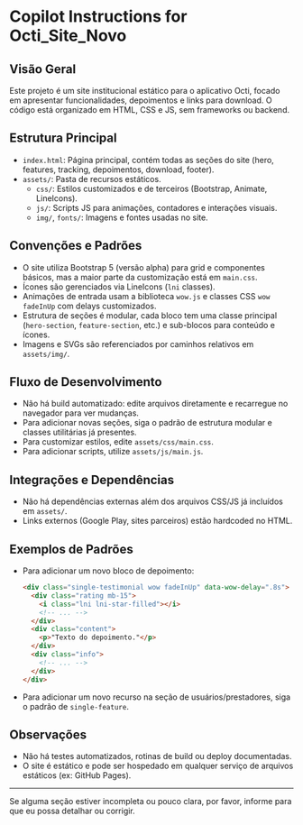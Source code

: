 # Copilot Instructions for Octi_Site_Novo

## Visão Geral
Este projeto é um site institucional estático para o aplicativo Octi, focado em apresentar funcionalidades, depoimentos e links para download. O código está organizado em HTML, CSS e JS, sem frameworks ou backend.

## Estrutura Principal
- `index.html`: Página principal, contém todas as seções do site (hero, features, tracking, depoimentos, download, footer).
- `assets/`: Pasta de recursos estáticos.
  - `css/`: Estilos customizados e de terceiros (Bootstrap, Animate, LineIcons).
  - `js/`: Scripts JS para animações, contadores e interações visuais.
  - `img/`, `fonts/`: Imagens e fontes usadas no site.

## Convenções e Padrões
- O site utiliza Bootstrap 5 (versão alpha) para grid e componentes básicos, mas a maior parte da customização está em `main.css`.
- Ícones são gerenciados via LineIcons (`lni` classes).
- Animações de entrada usam a biblioteca `wow.js` e classes CSS `wow fadeInUp` com delays customizados.
- Estrutura de seções é modular, cada bloco tem uma classe principal (`hero-section`, `feature-section`, etc.) e sub-blocos para conteúdo e ícones.
- Imagens e SVGs são referenciados por caminhos relativos em `assets/img/`.

## Fluxo de Desenvolvimento
- Não há build automatizado: edite arquivos diretamente e recarregue no navegador para ver mudanças.
- Para adicionar novas seções, siga o padrão de estrutura modular e classes utilitárias já presentes.
- Para customizar estilos, edite `assets/css/main.css`.
- Para adicionar scripts, utilize `assets/js/main.js`.

## Integrações e Dependências
- Não há dependências externas além dos arquivos CSS/JS já incluídos em `assets/`.
- Links externos (Google Play, sites parceiros) estão hardcoded no HTML.

## Exemplos de Padrões
- Para adicionar um novo bloco de depoimento:
  ```html
  <div class="single-testimonial wow fadeInUp" data-wow-delay=".8s">
    <div class="rating mb-15">
      <i class="lni lni-star-filled"></i>
      <!-- ... -->
    </div>
    <div class="content">
      <p>"Texto do depoimento."</p>
    </div>
    <div class="info">
      <!-- ... -->
    </div>
  </div>
  ```
- Para adicionar um novo recurso na seção de usuários/prestadores, siga o padrão de `single-feature`.

## Observações
- Não há testes automatizados, rotinas de build ou deploy documentadas.
- O site é estático e pode ser hospedado em qualquer serviço de arquivos estáticos (ex: GitHub Pages).

---

Se alguma seção estiver incompleta ou pouco clara, por favor, informe para que eu possa detalhar ou corrigir.